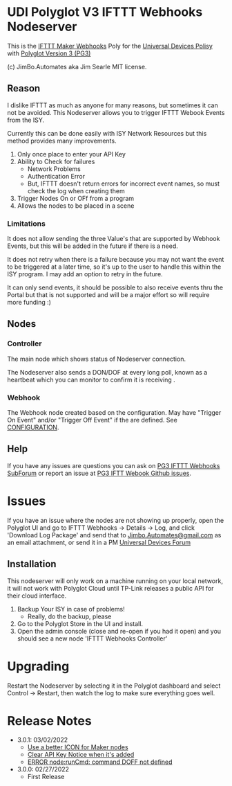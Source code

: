 
# UDI Polyglot V3 IFTTT Webhooks Nodeserver

This is the [IFTTT Maker Webhooks](https://ifttt.com/maker_webhooks) Poly for the [Universal Devices Polisy](https://www.universal-devices.com) with [Polyglot Version 3 (PG3)](https://github.com/UniversalDevicesInc/pg3)

(c) JimBo.Automates aka Jim Searle
MIT license.

## Reason

I dislike IFTTT as much as anyone for many reasons, but sometimes it can not be avoided.  This Nodeserver allows you to trigger IFTTT Webook Events from the ISY.

Currently this can be done easily with ISY Network Resources but this method provides many improvements.
1. Only once place to enter your API Key
1. Ability to Check for failures
    * Network Problems
    * Authentication Error
    * But, IFTTT doesn't return errors for incorrect event names, so must check the log when creating them
1. Trigger Nodes On or OFf from a program
1. Allows the nodes to be placed in a scene

### Limitations

It does not allow sending the three Value's that are supported by Webhook Events, but this will be added in the future if there is a need.

It does not retry when there is a failure because you may not want the event to be triggered at a later time, so it's up to the user to handle this within the ISY program.  I may add an option to retry in the future.

It can only send events, it should be possible to also receive events thru the Portal but that is not supported and will be a major effort so will require more funding :)

## Nodes

### Controller

The main node which shows status of Nodeserver connection.

The Nodeserver also sends a DON/DOF at every long poll, known as a heartbeat which you can monitor to confirm it is receiving .

### Webhook

The Webhook node created based on the configuration.  May have "Trigger On Event" and/or "Trigger Off Event" if the are defined.  See [CONFIGURATION](CONFIGURATION.md).

## Help

If you have any issues are questions you can ask on [PG3 IFTTT Webhooks SubForum](https://forum.universal-devices.com/forum/338-ifttt-webhooks/) or report an issue at [PG3 IFTT Webook Github issues](https://github.com/UniversalDevicesInc-PG3/udi-poly-IFTTT-Webhooks/issues).

# Issues

If you have an issue where the nodes are not showing up properly, open the Polyglot UI and go to IFTTT Webhooks -> Details -> Log, and click 'Download Log Package' and send that to Jimbo.Automates@gmail.com as an email attachment, or send it in a PM [Universal Devices Forum](https://forum.universal-devices.com/messenger)

## Installation

This nodeserver will only work on a machine running on your local network, it will not work with Polyglot Cloud until TP-Link releases a public API for their cloud interface.

1. Backup Your ISY in case of problems!
   * Really, do the backup, please
2. Go to the Polyglot Store in the UI and install.
3. Open the admin console (close and re-open if you had it open) and you should see a new node 'IFTTT Webhooks Controller'

# Upgrading

Restart the Nodeserver by selecting it in the Polyglot dashboard and select Control -> Restart, then watch the log to make sure everything goes well.

# Release Notes
- 3.0.1: 03/02/2022
  - [Use a better ICON for Maker nodes](https://github.com/UniversalDevicesInc-PG3/udi-poly-IFTTT-Webhooks/issues/1)
  - [Clear API Key Notice when it's added](https://github.com/UniversalDevicesInc-PG3/udi-poly-IFTTT-Webhooks/issues/2)
  - [ERROR node:runCmd: command DOFF not defined](https://github.com/UniversalDevicesInc-PG3/udi-poly-IFTTT-Webhooks/issues/3)
- 3.0.0: 02/27/2022
  - First Release
